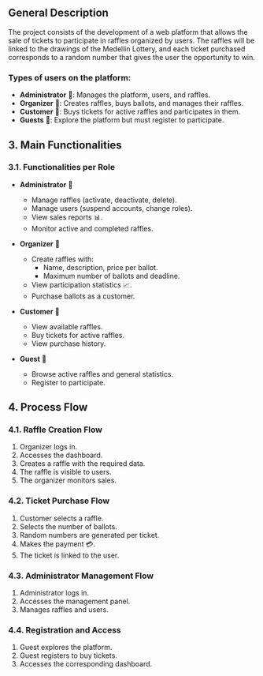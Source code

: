 ##  General Description
The project consists of the development of a web platform that allows the sale of tickets to participate in raffles organized by users. The raffles will be linked to the drawings of the Medellin Lottery, and each ticket purchased corresponds to a random number that gives the user the opportunity to win.

### Types of users on the platform:
- **Administrator** 👑: Manages the platform, users, and raffles.
- **Organizer** 🌟: Creates raffles, buys ballots, and manages their raffles.
- **Customer** 👤: Buys tickets for active raffles and participates in them.
- **Guests** 👥: Explore the platform but must register to participate.

## 3. Main Functionalities

### 3.1. Functionalities per Role

- **Administrator** 👑
  - Manage raffles (activate, deactivate, delete).
  - Manage users (suspend accounts, change roles).
  - View sales reports 📊.
  - Monitor active and completed raffles.

- **Organizer** 🌟
  - Create raffles with:
    - Name, description, price per ballot.
    - Maximum number of ballots and deadline.
  - View participation statistics 📈.
  - Purchase ballots as a customer.

- **Customer** 👤
  - View available raffles.
  - Buy tickets for active raffles.
  - View purchase history.

- **Guest** 👥
  - Browse active raffles and general statistics.
  - Register to participate.

## 4. Process Flow

### 4.1. Raffle Creation Flow
1. Organizer logs in.
2. Accesses the dashboard.
3. Creates a raffle with the required data.
4. The raffle is visible to users.
5. The organizer monitors sales.

### 4.2. Ticket Purchase Flow
1. Customer selects a raffle.
2. Selects the number of ballots.
3. Random numbers are generated per ticket.
4. Makes the payment 💳.
5. The ticket is linked to the user.

### 4.3. Administrator Management Flow
1. Administrator logs in.
2. Accesses the management panel.
3. Manages raffles and users.

### 4.4. Registration and Access
1. Guest explores the platform.
2. Guest registers to buy tickets.
3. Accesses the corresponding dashboard.